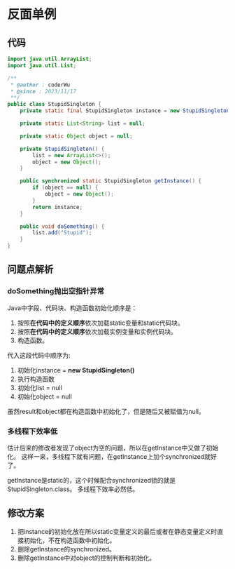 # 反面单例

<!-- properties
tag: 案例
tag: Java
created: 2023-11-17 22:20:49
-->

## 代码

```java
import java.util.ArrayList;
import java.util.List;

/**
 * @author : coderWu
 * @since : 2023/11/17
 **/
public class StupidSingleton {
    private static final StupidSingleton instance = new StupidSingleton();

    private static List<String> list = null;

    private static Object object = null;

    private StupidSingleton() {
        list = new ArrayList<>();
        object = new Object();
    }

    public synchronized static StupidSingleton getInstance() {
        if (object == null) {
            object = new Object();
        }
        return instance;
    }

    public void doSomething() {
        list.add("Stupid");
    }
}
```

## 问题点解析

### doSomething抛出空指针异常

Java中字段、代码块、构造函数初始化顺序是：
  1. 按照**在代码中的定义顺序**依次加载static变量和static代码块。
  2. 按照**在代码中的定义顺序**依次加载实例变量和实例代码块。
  3. 构造函数。

代入这段代码中顺序为:
  1. 初始化instance = **new StupidSingleton()**
  2. 执行构造函数
  3. 初始化list = null
  4. 初始化object = null

虽然result和object都在构造函数中初始化了，但是随后又被赋值为null。

### 多线程下效率低

估计后来的修改者发现了object为空的问题，所以在getInstance中又做了初始化。
这样一来，多线程下就有问题，在getInstance上加个synchronized就好了。

getInstance是static的，这个时候配合synchronized锁的就是StupidSingleton.class。
多线程下效率必然低。

## 修改方案

1. 把instance的初始化放在所以static变量定义的最后或者在静态变量定义时直接初始化，不在构造函数中初始化。
2. 删除getInstance的synchronized。
3. 删除getInstance中对object的控制判断和初始化。

